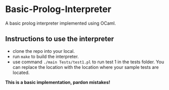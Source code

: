 # Basic-Prolog-Interpreter
A basic prolog interpreter implemented using OCaml. 

## Instructions to use the interpreter

- clone the repo into your local.
- run `make` to build the interpreter.
- use command `./main Tests/test1.pl` to run test 1 in the tests folder. You can replace the location with the location where your sample tests are located.

**This is a basic implementation, pardon mistakes!**
